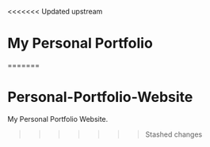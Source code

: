 <<<<<<< Updated upstream

# My Personal Portfolio
=======
# Personal-Portfolio-Website
 My Personal Portfolio Website.
>>>>>>> Stashed changes
